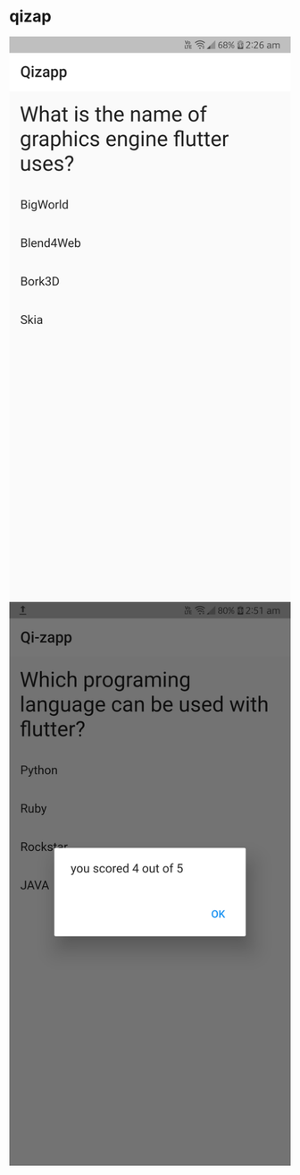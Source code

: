 # qizap

![screen1](https://github.com/matrixhead/flutterKquizapp/blob/master/Screenshots/Screenshot_20200522-022637.png)
![screen2](Screenshots/Screenshot_20200522-025101.png)
